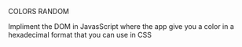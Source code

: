 COLORS RANDOM

Impliment the DOM in JavasScript where the app give you a color in a hexadecimal format that you can use in CSS
